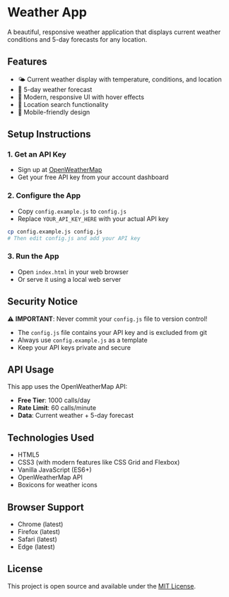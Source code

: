 # Weather App

A beautiful, responsive weather application that displays current weather conditions and 5-day forecasts for any location.

## Features

- 🌤️ Current weather display with temperature, conditions, and location
- 📅 5-day weather forecast
- 🎨 Modern, responsive UI with hover effects
- 📍 Location search functionality
- 📱 Mobile-friendly design

## Setup Instructions

### 1. Get an API Key
- Sign up at [OpenWeatherMap](https://openweathermap.org/api)
- Get your free API key from your account dashboard

### 2. Configure the App
- Copy `config.example.js` to `config.js`
- Replace `YOUR_API_KEY_HERE` with your actual API key

```bash
cp config.example.js config.js
# Then edit config.js and add your API key
```

### 3. Run the App
- Open `index.html` in your web browser
- Or serve it using a local web server

## Security Notice

⚠️ **IMPORTANT**: Never commit your `config.js` file to version control!
- The `config.js` file contains your API key and is excluded from git
- Always use `config.example.js` as a template
- Keep your API keys private and secure

## API Usage

This app uses the OpenWeatherMap API:
- **Free Tier**: 1000 calls/day
- **Rate Limit**: 60 calls/minute
- **Data**: Current weather + 5-day forecast

## Technologies Used

- HTML5
- CSS3 (with modern features like CSS Grid and Flexbox)
- Vanilla JavaScript (ES6+)
- OpenWeatherMap API
- Boxicons for weather icons

## Browser Support

- Chrome (latest)
- Firefox (latest)
- Safari (latest)
- Edge (latest)

## License

This project is open source and available under the [MIT License](LICENSE).
